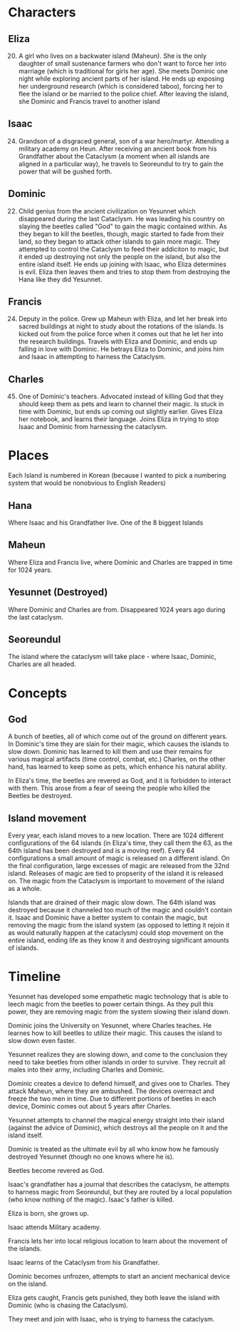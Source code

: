 # Characters

## Eliza

20. A girl who lives on a backwater island (Maheun). She is the only daughter of small sustenance farmers who don't want to force her into marriage (which is traditional for girls her age). She meets Dominic one night while exploring ancient parts of her island. He ends up exposing her underground research (which is considered taboo), forcing her to flee the island or be married to the police chief. After leaving the island, she Dominic and Francis travel to another island 

## Isaac

24. Grandson of a disgraced general, son of a war hero/martyr. Attending a military academy on Heun. After receiving an ancient book from his Grandfather about the Cataclysm (a moment when all islands are aligned in a particular way), he travels to Seoreundul to try to gain the power that will be gushed forth.  

## Dominic

22. Child genius from the ancient civilization on Yesunnet which disappeared during the last Cataclysm. He was leading his country on slaying the beetles called "God" to gain the magic contained within. As they began to kill the beetles, though, magic started to fade from their land, so they began to attack other islands to gain more magic. They attempted to control the Cataclysm to feed their addiciton to magic, but it ended up destroying not only the people on the island, but also the entire island itself. He ends up joining with Isaac, who Eliza determines is evil. Eliza then leaves them and tries to stop them from destroying the Hana like they did Yesunnet. 


## Francis

24. Deputy in the police. Grew up Maheun with Eliza, and let her break into sacred buildings at night to study about the rotations of the islands. Is kicked out from the police force when it comes out that he let her into the research buildings. Travels with Eliza and Dominic, and ends up falling in love with Dominic. He betrays Eliza to Dominic, and joins him and Isaac in attempting to harness the Cataclysm. 

## Charles

45. One of Dominic's teachers. Advocated instead of killing God that they should keep them as pets and learn to channel their magic. Is stuck in time with Dominic, but ends up coming out slightly earlier. Gives Eliza her notebook, and learns their language. Joins Eliza in trying to stop Isaac and Dominic from harnessing the cataclysm. 

# Places

Each Island is numbered in Korean (because I wanted to pick a numbering system that would be nonobvious to English Readers)

## Hana

Where Isaac and his Grandfather live. One of the 8 biggest Islands

## Maheun

Where Eliza and Francis live, where Dominic and Charles are trapped in time for 1024 years.

## Yesunnet (Destroyed)

Where Dominic and Charles are from. Disappeared 1024 years ago during the last cataclysm. 

## Seoreundul 

The island where the cataclysm will take place - where Isaac, Dominic, Charles are all headed. 

# Concepts

## God

A bunch of beetles, all of which come out of the ground on different years. In Dominic's time they are slain for their magic, which causes the islands to slow down. Dominic has learned to kill them and use their remains for various magical artifacts (time control, combat, etc.)
Charles, on the other hand, has learned to keep some as pets, which enhance his natural ability. 

In Eliza's time, the beetles are revered as God, and it is forbidden to interact with them. This arose from a fear of seeing the people who killed the Beetles be destroyed.

## Island movement

Every year, each island moves to a new location. There are 1024 different configurations of the 64 islands (in Eliza's time, they call them the 63, as the 64th island has been destroyed and is a moving reef). Every 64 configurations a small amount of magic is released on a different island. On the final configuration, large excesses of magic are released from the 32nd island. Releases of magic are tied to propserity of the island it is released on. The magic from the Cataclysm is important to movement of the island as a whole.

Islands that are drained of their magic slow down. The 64th island was destroyed because it channeled too much of the magic and couldn't contain it. Isaac and Dominic have a better system to contain the magic, but removing the magic from the island system (as opposed to letting it rejoin it as would naturally happen at the cataclysm) could stop movement on the entire island, ending life as they know it and destroying significant amounts of islands. 
# Timeline

Yesunnet has developed some empathetic magic technology that is able to leech magic from the beetles to power certain things. As they pull this power, they are removing magic from the system slowing their island down. 

Dominic joins the University on Yesunnet, where Charles teaches. He learnes how to kill beetles to utilize their magic. This causes the island to slow down even faster. 

Yesunnet realizes they are slowing down, and come to the conclusion they need to take beetles from other islands in order to survive. They recruit all males into their army, including Charles and Dominic. 

Dominic creates a device to defend himself, and gives one to Charles. They attack Maheun, where they are ambushed. The devices overreact and freeze the two men in time. Due to different portions of beetles in each device, Dominic comes out about 5 years after Charles. 

Yesunnet attempts to channel the magical energy straight into their island (against the advice of Dominic), which destroys all the people on it and the island itself. 

Dominic is treated as the ultimate evil by all who know how he famously destroyed Yesunnet (though no one knows where he is). 

Beetles become revered as God. 

Isaac's grandfather has a journal that describes the cataclysm, he attempts to harness magic from Seoreundul, but they are routed by a local population (who know nothing of the magic). Isaac's father is killed. 

Eliza is born, she grows up. 

Isaac attends Military academy. 

Francis lets her into local religious location to learn about the movement of the islands. 

Isaac learns of the Cataclysm from his Grandfather.

Dominic becomes unfrozen, attempts to start an ancient mechanical device on the island.

Eliza gets caught, Francis gets punished, they both leave the island with Dominic (who is chasing the Cataclysm).

They meet and join with Isaac, who is trying to harness the cataclysm. 


